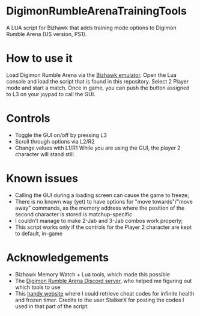 # DigimonRumbleArenaTrainingTools
A LUA script for Bizhawk that adds training mode options to Digimon Rumble Arena (US version, PS1).

# How to use it
Load Digimon Rumble Arena via the [Bizhawk emulator](http://tasvideos.org/BizHawk.html). Open the Lua console and load the script that is found in this repository.
Select 2 Player mode and start a match.
Once in game, you can push the button assigned to L3 on your joypad to call the GUI. 

# Controls
* Toggle the GUI on/off by pressing L3
* Scroll through options via L2/R2
* Change values with L1/R1
While you are using the GUI, the player 2 character will stand still.

# Known issues
* Calling the GUI during a loading screen can cause the game to freeze;
* There is no known way (yet) to have options for "move towards"/"move away" commands, as the memory address where the position of the second character is stored is matchup-specific
* I couldn't manage to make 2-Jab and 3-Jab combos work properly;
* This script works only if the controls for the Player 2 character are kept to default, in-game

# Acknowledgements
* Bizhawk Memory Watch + Lua tools, which made this possible
* The [Digimon Rumble Arena Discord server](https://discord.gg/DTpRqwd), who helped me figuring out which tools to use
* This [handy website](http://bsfree.shadowflareindustries.com/index.php?s=1&d=8&g=8415&c=20939) where I could retrieve cheat codes for infinite health and frozen timer. Credits to the user StalkerX for posting the codes I used in that part of the script.
